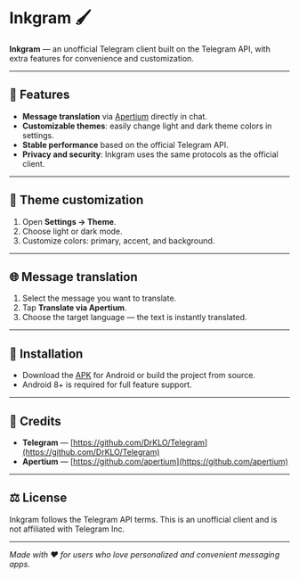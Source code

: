 # Inkgram 🖌

**Inkgram** — an unofficial Telegram client built on the Telegram API, with extra features for convenience and customization.

---

## 🚀 Features

- **Message translation** via [Apertium](https://github.com/apertium) directly in chat.  
- **Customizable themes**: easily change light and dark theme colors in settings.  
- **Stable performance** based on the official Telegram API.  
- **Privacy and security**: Inkgram uses the same protocols as the official client.

---

## 🎨 Theme customization

1. Open **Settings → Theme**.  
2. Choose light or dark mode.  
3. Customize colors: primary, accent, and background.

---

## 🌐 Message translation

1. Select the message you want to translate.  
2. Tap **Translate via Apertium**.  
3. Choose the target language — the text is instantly translated.

---

## 📱 Installation

- Download the [APK](#) for Android or build the project from source.  
- Android 8+ is required for full feature support.

---

## 📖 Credits

- **Telegram** — [https://github.com/DrKLO/Telegram](https://github.com/DrKLO/Telegram)  
- **Apertium** — [https://github.com/apertium](https://github.com/apertium)  

---

## ⚖️ License

Inkgram follows the Telegram API terms. This is an unofficial client and is not affiliated with Telegram Inc.

---

*Made with ❤️ for users who love personalized and convenient messaging apps.*
